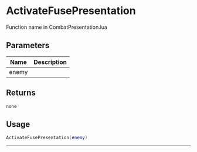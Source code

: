 # ActivateFusePresentation

Function name in CombatPresentation.lua

## Parameters

| Name  | Description |
| ----- | ----------- |
| enemy |             |

## Returns

`none`

## Usage

```lua
ActivateFusePresentation(enemy)
```

---
